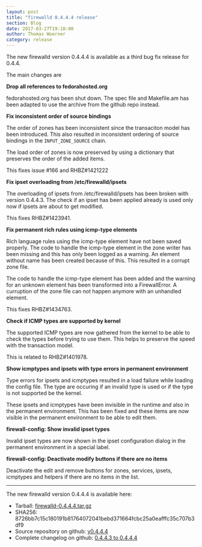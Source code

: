 ```yaml
---
layout: post
title: "firewalld 0.4.4.4 release"
section: Blog
date: 2017-03-27T19:10:00
author: Thomas Woerner
category: release
---
```


The new firewalld version 0.4.4.4 is available as a third bug fix release for 0.4.4.

The main changes are

**Drop all references to fedorahosted.org**

fedorahosted.org has been shut down. The spec file and Makefile.am has been adapted to use the archive from the github repo instead.

**Fix inconsistent order of source bindings**

The order of zones has been inconsistent since the transaciton model has been introduced. This also resulted in inconsistent ordering of source bindings in the `INPUT_ZONE_SOURCE` chain.

The load order of zones is now preserved by using a dictionary that preserves the order of the added items.

This fixes issue #166 and RHBZ#1421222

**Fix ipset overloading from /etc/firewalld/ipsets**

The overloading of ipsets from /etc/firewalld/ipsets has been broken with version 0.4.4.3. The check if an ipset has been applied already is used only now if ipsets are about to get modified.

This fixes RHBZ#1423941.

**Fix permanent rich rules using icmp-type elements**

Rich language rules using the icmp-type element have not been saved properly. The code to handle the icmp-type element in the zone writer has been missing and this has only been logged as a warning. An element without name has been created because of this. This resulted in a corrupt zone file.

The code to handle the icmp-type element has been added and the warning for an unknown element has been transformed into a FirewallError. A curruption of the zone file can not happen anymore with an unhandled element.

This fixes RHBZ#1434763.

**Check if ICMP types are supported by kernel**

The supported ICMP types are now gathered from the kernel to be able to check the types before trying to use them. This helps to preserve the speed with the transaction model.

This is related to RHBZ#1401978.

**Show icmptypes and ipsets with type errors in permanent environment**

Type errors for ipsets and icmptypes resulted in a load failure while loading the config file. The type are occuring if an invalid type is used or if the type is not supported be the kernel.

These ipsets and icmptypes have been invisible in the runtime and also in the permanent environment. This has been fixed and these items are now visible in the permanent environment to be able to edit them.

**firewall-config: Show invalid ipset types**

Invalid ipset types are now shown in the ipset configuration dialog in the permanent environment in a special label.

**firewall-config: Deactivate modify buttons if there are no items**

Deactivate the edit and remove buttons for zones, services, ipsets, icmptypes and helpers if there are no items in the list.

***

The new firewalld version 0.4.4.4 is available here:

 * Tarball: [firewalld-0.4.4.4.tar.gz](https://github.com/firewalld/firewalld/archive/v0.4.4.4.tar.gz#/firewalld-0.4.4.4.tar.gz)
 * SHA256: 8726bb7c15c180191b81764072041bebd371664fcbc25a0eafffc35c707b3df9
 * Source repository on github: [v0.4.4.4](https://github.com/firewalld/firewalld/releases/tag/v0.4.4.4)
 * Complete changelog on github: [0.4.4.3 to 0.4.4.4](https://github.com/firewalld/firewalld/compare/v0.4.4.3...v0.4.4.4)
